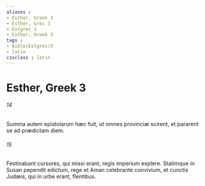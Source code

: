 ```yaml
---
aliases : 
- Esther, Greek 3
- Esther, Grec 3
- Estgrec 3
- Esther, Greek 3
tags : 
- Bible/Estgrec/3
- latin
cssclass : latin
---
```


# Esther, Greek 3

###### 14
Summa autem epistolarum hæc fuit, ut omnes provinciæ scirent, et pararent se ad prædictam diem.
###### 15
Festinabant cursores, qui missi erant, regis imperium explere. Statimque in Susan pependit edictum, rege et Aman celebrante convivium, et cunctis Judæis, qui in urbe erant, flentibus.
